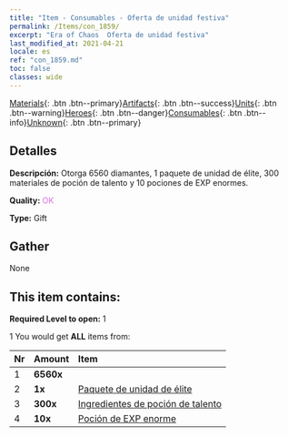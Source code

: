 ```yaml
---
title: "Item - Consumables - Oferta de unidad festiva"
permalink: /Items/con_1859/
excerpt: "Era of Chaos  Oferta de unidad festiva"
last_modified_at: 2021-04-21
locale: es
ref: "con_1859.md"
toc: false
classes: wide
---
```

 [Materials](/es/Items/){: .btn .btn--primary}[Artifacts](/es/Items/Artifacts/){: .btn .btn--success}[Units](/es/Items/Units/){: .btn .btn--warning}[Heroes](/es/Items/Heroes/){: .btn .btn--danger}[Consumables](/es/Items/Consumables/){: .btn .btn--info}[Unknown](/es/Items/Unknown/){: .btn .btn--primary}

## Detalles
 **Descripción:** Otorga 6560 diamantes, 1 paquete de unidad de élite, 300 materiales de poción de talento y 10 pociones de EXP enormes.

 **Quality:** <span style="color: #DA70D6">OK</span>

 **Type:** Gift

## Gather

  None

## This item contains:

 **Required Level to open:** 1

 1 You would get **ALL** items  from:

  | Nr | Amount |     Item    |
  |:---|:-------|:------------|
  | 1 |  **6560x** | <i class="fas fa-gem"/> |  | 
  | 2 |  **1x** | [Paquete de unidad de élite](/es/Items/con_1833/) |  | 
  | 3 |  **300x** | [Ingredientes de poción de talento](/es/Items/con_1120/) |  | 
  | 4 |  **10x** | [Poción de EXP enorme](/es/Items/con_703/) |  | 
